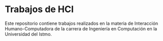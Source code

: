 # Trabajos de HCI

Este repositorio contiene trabajos realizados en la materia de Interacción Humano-Computadora de la carrera de Ingeniería en Computación en la Universidad del Istmo.
